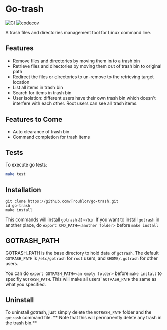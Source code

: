 # Go-trash

[![CI](https://github.com/Troublor/go-trash/workflows/Go-Test/badge.svg)](https://github.com/Troublor/go-trash.git)
[![codecov](https://codecov.io/gh/Troublor/go-trash/branch/master/graph/badge.svg)](https://codecov.io/gh/Troublor/go-trash)

A trash files and directories management tool for Linux command line. 

## Features

- Remove files and directories by moving them in to a trash bin
- Retrieve files and directories by moving them out of trash bin to original path
- Redirect the files or directories to un-remove to the retrieving target location
- List all items in trash bin
- Search for items in trash bin
- User isolation: different users have their own trash bin which doesn't interfere with each other. Root users can see all trash items. 

## Features to Come

- Auto clearance of trash bin
- Command completion for trash items

## Tests

To execute go tests:

```bash
make test
```

## Installation

```
git clone https://github.com/Troublor/go-trash.git
cd go-trash
make install 
```
This commands will install `gotrash` at `~/bin`
If you want to install `gotrash` in another place, do `export CMD_PATH=<another folder>` before `make install` 

## GOTRASH_PATH

GOTRASH_PATH is the base directory to hold data of `gotrash`. The default `GOTRASH_PATH` is `/etc/gotrash` for `root` 
users, and `$HOME/.gotrash` for other users. 

You can do `export GOTRASH_PATH=<an empty folder>` before `make install` to specifiy `GOTRASH_PATH`. This will make all 
users' `GOTRASH_PATH` the same as what you specified.

## Uninstall

To uninstall gotrash, just simply delete the `GOTRASH_PATH` folder and the `gotrash` command file. 
** Note that this will permanently delete any trash in the trash bin.**
